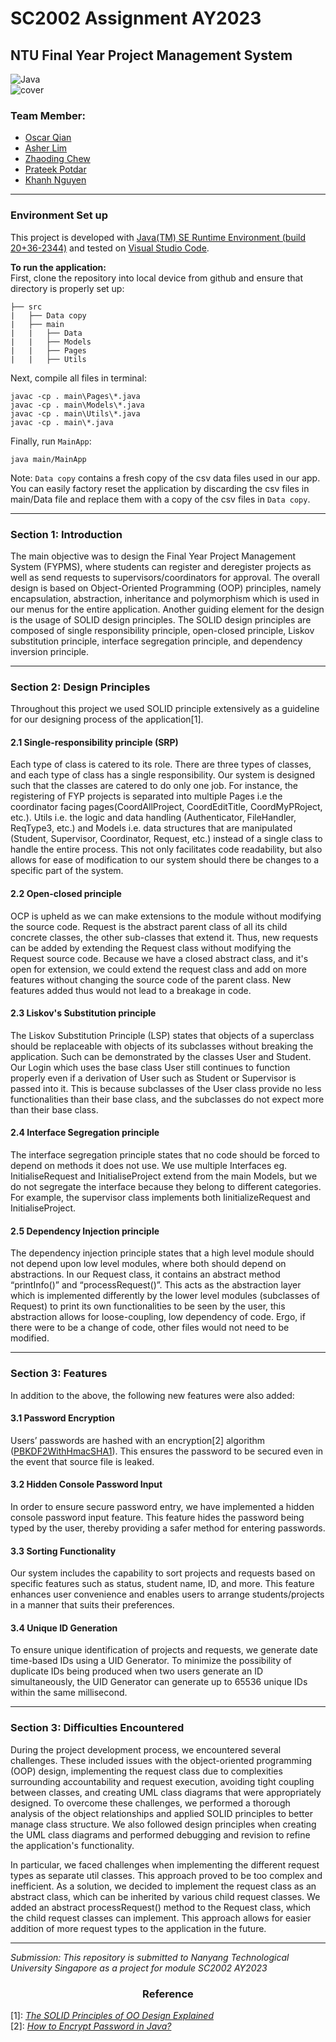 # SC2002 Assignment AY2023

## NTU Final Year Project Management System
![Java](https://img.shields.io/badge/Java-ED8B00?style=for-the-badge&logo=openjdk&logoColor=white)    
![cover](https://drive.google.com/uc?export=view&id=1GX_HnXsmmYM1JdbecMcJFP4w3QGlWqCs)   
### Team Member:
- [Oscar Qian](https://github.com/oscarqjh)
- [Asher Lim](https://github.com/ieatsighpies)
- [Zhaoding Chew](https://github.com/ZDchew)
- [Prateek Potdar](https://github.com/PRATEEKA001)
- [Khanh Nguyen](https://github.com/ngk2305)
---

### Environment Set up

This project is developed with [Java(TM) SE Runtime Environment (build 20+36-2344)](https://www.oracle.com/java/technologies/downloads/) and tested on [Visual Studio Code](https://code.visualstudio.com/).

**To run the application:**   
First, clone the repository into local device from github and ensure that directory is properly set up:
```
├── src   
|   ├── Data copy  
|   ├── main
|   |   ├── Data
|   |   ├── Models
|   |   ├── Pages
|   |   ├── Utils
``` 
Next, compile all files in terminal:
```
javac -cp . main\Pages\*.java
javac -cp . main\Models\*.java
javac -cp . main\Utils\*.java
javac -cp . main\*.java
```  
Finally, run `MainApp`:
```
java main/MainApp
```
Note: `Data copy` contains a fresh copy of the csv data files used in our app. You can easily factory reset the application by discarding the csv files in main/Data file and replace them with a copy of the csv files in `Data copy`.

---

### Section 1: Introduction
The main objective was to design the Final Year Project Management System (FYPMS), where students can register and deregister projects as well as send requests to supervisors/coordinators for approval. The overall design is based on Object-Oriented Programming (OOP) principles, namely encapsulation, abstraction, inheritance and polymorphism which is used in our menus for the entire application. Another guiding element for the design is the usage of SOLID design principles. The SOLID design principles are composed of single responsibility principle, open-closed principle, Liskov substitution principle, interface segregation principle, and dependency inversion principle.   

---

### Section 2: Design Principles
Throughout this project we used SOLID principle extensively as a guideline for our designing process of the application[1].   

#### 2.1 Single-responsibility principle (SRP)  
Each type of class is catered to its role. There are three types of classes, and each type of class has a single responsibility. Our system is designed such that the classes are catered to do only one job. For instance, the registering of FYP projects is separated into multiple Pages i.e the coordinator facing pages(CoordAllProject, CoordEditTitle, CoordMyPRoject, etc.). Utils i.e. the logic and data handling (Authenticator, FileHandler, ReqType3, etc.) and Models i.e. data structures that are manipulated (Student, Supervisor, Coordinator, Request, etc.) instead of a single class to handle the entire process. This not only facilitates code readability, but also allows for ease of modification to our system should there be changes to a specific part of the system.    

#### 2.2 Open-closed principle   
OCP is upheld as we can make extensions to the module without modifying the source code. Request is the abstract parent class of all its child concrete classes, the other sub-classes that extend it. Thus, new requests can be added by extending the Request class without modifying the Request source code. Because we have a closed abstract class, and it's open for extension, we could extend the request class and add on more features without changing the source code of the parent class. New features added thus would not lead to a breakage in code.

#### 2.3 Liskov's Substitution principle   
The Liskov Substitution Principle (LSP) states that objects of a superclass should be replaceable with objects of its subclasses without breaking the application. Such can be demonstrated by the classes User and Student. Our Login which uses the base class User still continues to function properly even if a derivation of User such as Student or Supervisor is passed into it. This is because subclasses of the User class provide no less functionalities than their base class, and the subclasses do not expect more than their base class.

#### 2.4 Interface Segregation principle   
The interface segregation principle states that no code should be forced to depend on methods it does not use. We use multiple Interfaces eg. InitialiseRequest and InitialiseProject extend from the main Models, but we do not segregate the interface because they belong to different categories. For example, the supervisor class implements both IinitializeRequest and InitialiseProject.    

#### 2.5 Dependency Injection principle   
The dependency injection principle states that a high level module should not depend upon low level modules, where both should depend on abstractions. In our Request class, it contains an abstract method “printInfo()” and “processRequest()”.  This acts as the abstraction layer which is implemented differently by the lower level modules (subclasses of Request) to print its own functionalities to be seen by the user, this abstraction allows for loose-coupling, low dependency of code. Ergo, if there were to be a change of code, other files would not need to be modified.

---

### Section 3: Features   

In addition to the above, the following new features were also added:

#### 3.1 Password Encryption   
Users’ passwords are hashed with an encryption[2] algorithm ([PBKDF2WithHmacSHA1](https://en.wikipedia.org/wiki/PBKDF2)). This ensures the password to be secured even in the event that source file is leaked.   

#### 3.2 Hidden Console Password Input   
In order to ensure secure password entry, we have implemented a hidden console password input feature. This feature hides the password being typed by the user, thereby providing a safer method for entering passwords.       

#### 3.3 Sorting Functionality   
Our system includes the capability to sort projects and requests based on specific features such as status, student name, ID, and more. This feature enhances user convenience and enables users to arrange students/projects in a manner that suits their preferences.    

#### 3.4 Unique ID Generation
To ensure unique identification of projects and requests, we generate date time-based IDs using a UID Generator. To minimize the possibility of duplicate IDs being produced when two users generate an ID simultaneously, the UID Generator can generate up to 65536 unique IDs within the same millisecond.    

---

### Section 3: Difficulties Encountered
During the project development process, we encountered several challenges. These included issues with the object-oriented programming (OOP) design, implementing the request class due to complexities surrounding accountability and request execution, avoiding tight coupling between classes, and creating UML class diagrams that were appropriately designed. To overcome these challenges, we performed a thorough analysis of the object relationships and applied SOLID principles to better manage class structure. We also followed design principles when creating the UML class diagrams and performed debugging and revision to refine the application's functionality.

In particular, we faced challenges when implementing the different request types as separate util classes. This approach proved to be too complex and inefficient. As a solution, we decided to implement the request class as an abstract class, which can be inherited by various child request classes. We added an abstract processRequest() method to the Request class, which the child request classes can implement. This approach allows for easier addition of more request types to the application in the future.

---

*Submission: This repository is submitted to Nanyang Technological University Singapore as a project for module SC2002 AY2023*

<h3 align="center">Reference</h3>

[1]: [*The SOLID Principles of OO Design Explained*](https://www.freecodecamp.org/news/solid-principles-single-responsibility-principle-explained/)   
[2]: [*How to Encrypt Password in Java?*](https://www.javatpoint.com/how-to-encrypt-password-in-java)   